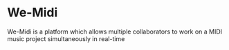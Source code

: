 # We-Midi

We-Midi is a platform which allows multiple collaborators to work on a MIDI music project simultaneously in real-time
